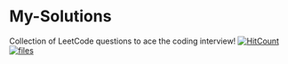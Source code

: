 # My-Solutions
Collection of LeetCode questions to ace the coding interview! 
[![HitCount](http://hits.dwyl.com/preethamdasari/My-Solutions.svg)](http://hits.dwyl.com/preethamdasari/My-Solutions)
[![files](https://img.shields.io/github/directory-file-count/preethamdasari/My-Solutions.svg)](https://img.shields.io/github/directory-file-count/preethamdasari/My-Solutions)
